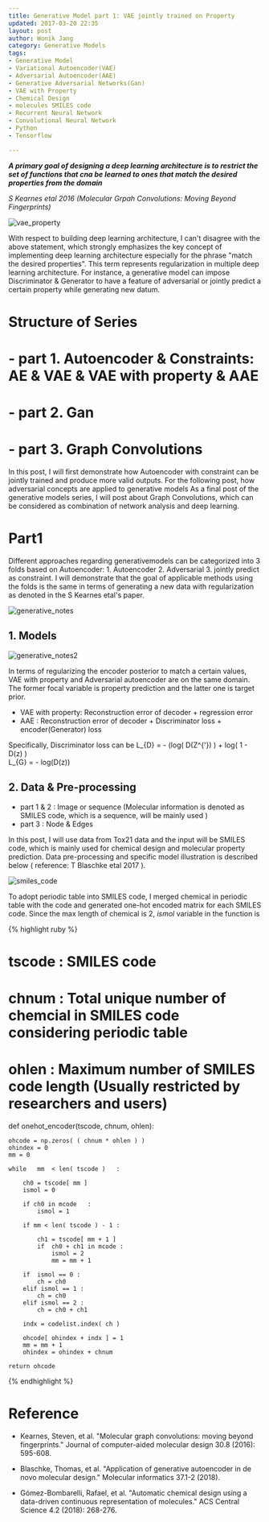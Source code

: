 ```yaml
---
title: Generative Model part 1: VAE jointly trained on Property
updated: 2017-03-20 22:35
layout: post
author: Wonik Jang
category: Generative Models
tags:
- Generative Model
- Variational Autoencoder(VAE)
- Adversarial Autoencoder(AAE)
- Generative Adversarial Networks(Gan)
- VAE with Property
- Chemical Design
- molecules SMILES code
- Recurrent Neural Network
- Convolutional Neural Network
- Python
- Tensorflow

---
```



__*A primary goal of designing a deep learning architecture is to restrict the set of functions that cna be learned to ones that match the desired properties from the domain*__

*S Kearnes etal 2016 (Molecular Grpah Convolutions: Moving Beyond Fingerprints)*


![vae_property](/result_images/vae_property.png  "vae property")


With respect to building deep learning architecture, I can't disagree with the above statement, which strongly emphasizes the key concept of implementing deep learning architecture especially for the phrase "match the desired properties". This term represents regularization in multiple deep learning architecture. For instance, a generative model can impose Discriminator & Generator to have a feature of adversarial or jointly predict a certain property while generating new datum.

# **Structure of Series**
# - part 1. Autoencoder & Constraints: AE & VAE & VAE with property & AAE
# - part 2. Gan
# - part 3. Graph Convolutions


In this post, I will first demonstrate how Autoencoder with constraint can be jointly trained and produce more valid outputs.
For the following post, how adversarial concepts are applied to generative models
As a final post of the generative models series, I will post about Graph Convolutions, which can be considered as combination of network analysis and deep learning.


# **Part1**

Different approaches regarding generativemodels can be categorized into 3 folds based on Autoencoder: 1. Autoencoder 2. Adversarial 3. jointly predict as constraint. I will demonstrate that the goal of applicable methods using the folds is the same in terms of generating a new data with regularization as denoted in the S Kearnes etal's paper.

![generative_notes](/result_images/generative_notes.png  "generative notes")



## **1. Models**


![generative_notes2](/result_images/generative_notes2.png  "generative notes2")

In terms of regularizing the encoder posterior to match a certain values, VAE with property and Adversarial autoencoder are on the same domain. The former focal variable is property prediction and the latter one is target prior.


- VAE with property: Reconstruction error of decoder + regression error
- AAE              : Reconstruction error of decoder + Discriminator loss + encoder(Generator) loss

Specifically, Discriminator loss  can be
  L_{D} = - (log( D(Z^{'}) ) + log( 1 - D(z) )  
  L_{G} = - log(D(z))




## **2. Data & Pre-processing**

 - part 1 & 2 : Image or sequence (Molecular information is denoted as SMILES code, which is a sequence, will be mainly used )
 - part   3   : Node & Edges

In this post, I will use data from Tox21 data and the input will be SMILES code, which is mainly used for chemical design and molecular property prediction. Data pre-processing and specific model illustration is described below ( reference: T Blaschke etal 2017 ).

![smiles_code](/result_images/smiles_code.png  "smiles code")


To adopt periodic table into SMILES code, I merged chemical in periodic table with the code and generated one-hot encoded matrix for each SMILES code. Since the max length of chemical is 2, *ismol* variable in the function is

{% highlight ruby %}

# tscode : SMILES code
# chnum  : Total unique number of chemcial in SMILES code considering periodic table
# ohlen  : Maximum number of SMILES code length (Usually restricted by researchers and users)

def onehot_encoder(tscode, chnum, ohlen):

    ohcode = np.zeros( ( chnum * ohlen ) )
    ohindex = 0                    
    mm = 0

    while   mm  < len( tscode )   :

        ch0 = tscode[ mm ]
        ismol = 0

        if ch0 in mcode   :
            ismol = 1

        if mm < len( tscode ) - 1 :

            ch1 = tscode[ mm + 1 ]
            if  ch0 + ch1 in mcode :
                ismol = 2
                mm = mm + 1

        if  ismol == 0 :
            ch = ch0
        elif ismol == 1 :
            ch = ch0
        elif ismol == 2 :
            ch = ch0 + ch1

        indx = codelist.index( ch )

        ohcode[ ohindex + indx ] = 1     
        mm = mm + 1         
        ohindex = ohindex + chnum

    return ohcode

{% endhighlight %}

# **Reference**

- Kearnes, Steven, et al. "Molecular graph convolutions: moving beyond fingerprints." Journal of computer-aided molecular design 30.8 (2016): 595-608.

- Blaschke, Thomas, et al. "Application of generative autoencoder in de novo molecular design." Molecular informatics 37.1-2 (2018).

- Gómez-Bombarelli, Rafael, et al. "Automatic chemical design using a data-driven continuous representation of molecules." ACS Central Science 4.2 (2018): 268-276.
